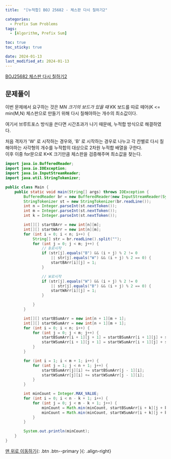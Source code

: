 ```yaml
---
title:  "[누적합] BOJ 25682 - 체스판 다시 칠하기2" 

categories:
  - Prefix Sum Problems
tags:
  - [Algorithm, Prefix Sum]

toc: true
toc_sticky: true

date: 2024-01-13
last_modified_at: 2024-01-13
---
```


[BOJ25682 체스판 다시 칠하기2](https://www.acmicpc.net/problem/25682)



## 문제풀이

이번 문제에서 요구하는 것은 M*N 크기의 보드가 있을 때 K*K 보드를 따로 떼어(K <= min(M,N) 체스판으로 만들기 위해 다시 칠해야하는 개수의 최소값이다.

여기서 브루트포스 방식을 쓴다면 시간초과가 나기 때문에, 누적합 방식으로 해결하였다.  

처음 격자가 'W' 로 시작하는 경우와, 'B' 로 시작하는 경우로 나누고 각 칸별로 다시 칠해야하는 사각형의 개수를 누적합의 대상으로 2차원 누적합 배열을 구한다.  
이후 이중 for문으로 K*K 크기만큼 체스판을 검증해주며 최소값을 찾는다.


```java
import java.io.BufferedReader;
import java.io.IOException;
import java.io.InputStreamReader;
import java.util.StringTokenizer;

public class Main {
    public static void main(String[] args) throws IOException {
        BufferedReader br = new BufferedReader(new InputStreamReader(System.in));
        StringTokenizer st = new StringTokenizer(br.readLine());
        int n = Integer.parseInt(st.nextToken());
        int m = Integer.parseInt(st.nextToken());
        int k = Integer.parseInt(st.nextToken());

        int[][] startBArr = new int[n][m];
        int[][] startWArr = new int[n][m];
        for (int i = 0; i < n; i++) {
            String[] str = br.readLine().split("");
            for (int j = 0; j < m; j++) {
                // B로시작
                if (str[j].equals("B") && (i + j) % 2 != 0
                    || str[j].equals("W") && (i + j) % 2 == 0) {
                    startBArr[i][j] = 1;
                }

                // W로시작
                if (str[j].equals("W") && (i + j) % 2 != 0
                    || str[j].equals("B") && (i + j) % 2 == 0) {
                    startWArr[i][j] = 1;
                }

            }
        }

        int[][] startBSumArr = new int[n + 1][m + 1];
        int[][] startWSumArr = new int[n + 1][m + 1];
        for (int i = 0; i < n; i++) {
            for (int j = 0; j < m; j++) {
                startBSumArr[i + 1][j + 1] = startBSumArr[i + 1][j] + startBArr[i][j];
                startWSumArr[i + 1][j + 1] = startWSumArr[i + 1][j] + startWArr[i][j];
            }
        }

        for (int i = 1; i < m + 1; i++) {
            for (int j = 1; j < n + 1; j++) {
                startBSumArr[j][i] += startBSumArr[j - 1][i];
                startWSumArr[j][i] += startWSumArr[j - 1][i];
            }
        }

        int minCount = Integer.MAX_VALUE;
        for (int i = 0; i < n - k + 1; i++) {
            for (int j = 0; j < m - k + 1; j++) {
                minCount = Math.min(minCount, startBSumArr[i + k][j + k] - startBSumArr[i + k][j] - startBSumArr[i][j + k] + startBSumArr[i][j]);
                minCount = Math.min(minCount, startWSumArr[i + k][j + k] - startWSumArr[i + k][j] - startWSumArr[i][j + k] + startWSumArr[i][j]);
            }
        }

        System.out.println(minCount);
    }
}

```

[맨 위로 이동하기](#){: .btn .btn--primary }{: .align-right}
